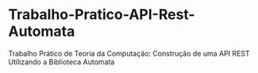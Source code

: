 # Trabalho-Pratico-API-Rest-Automata
Trabalho Prático de Teoria da Computação: Construção de uma API REST Utilizando a Biblioteca Automata
